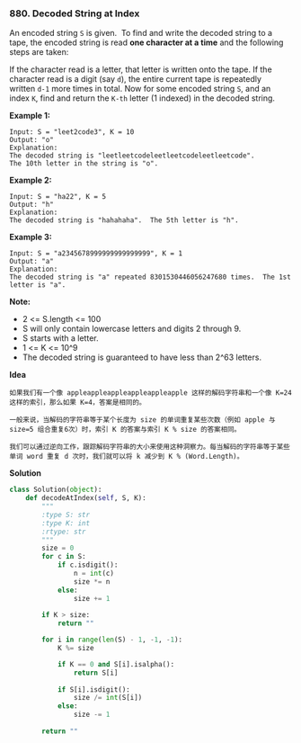 ### 880. Decoded String at Index

An encoded string `S` is given.  To find and write the decoded string to a tape, the encoded string is read **one character at a time** and the following steps are taken:

If the character read is a letter, that letter is written onto the tape.
If the character read is a digit (say `d`), the entire current tape is repeatedly written `d-1` more times in total.
Now for some encoded string `S`, and an index `K`, find and return the `K-th` letter (1 indexed) in the decoded string.

**Example 1:**
```
Input: S = "leet2code3", K = 10
Output: "o"
Explanation: 
The decoded string is "leetleetcodeleetleetcodeleetleetcode".
The 10th letter in the string is "o".
```

**Example 2:**
```
Input: S = "ha22", K = 5
Output: "h"
Explanation: 
The decoded string is "hahahaha".  The 5th letter is "h".
```

**Example 3:**
```
Input: S = "a2345678999999999999999", K = 1
Output: "a"
Explanation: 
The decoded string is "a" repeated 8301530446056247680 times.  The 1st letter is "a".
```

**Note:**
- 2 <= S.length <= 100
- S will only contain lowercase letters and digits 2 through 9.
- S starts with a letter.
- 1 <= K <= 10^9
- The decoded string is guaranteed to have less than 2^63 letters.

**Idea**
```
如果我们有一个像 appleappleappleappleappleapple 这样的解码字符串和一个像 K=24 这样的索引，那么如果 K=4，答案是相同的。

一般来说，当解码的字符串等于某个长度为 size 的单词重复某些次数（例如 apple 与 size=5 组合重复6次）时，索引 K 的答案与索引 K % size 的答案相同。

我们可以通过逆向工作，跟踪解码字符串的大小来使用这种洞察力。每当解码的字符串等于某些单词 word 重复 d 次时，我们就可以将 k 减少到 K % (Word.Length)。
```

**Solution**
```Python
class Solution(object):
    def decodeAtIndex(self, S, K):
        """
        :type S: str
        :type K: int
        :rtype: str
        """
        size = 0
        for c in S:
            if c.isdigit():
                n = int(c)
                size *= n
            else:
                size += 1
        
        if K > size:
            return ""

        for i in range(len(S) - 1, -1, -1):
            K %= size

            if K == 0 and S[i].isalpha():
                return S[i]
            
            if S[i].isdigit():
                size /= int(S[i])
            else:
                size -= 1
        
        return ""
```